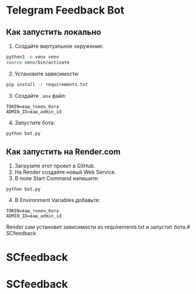 # Telegram Feedback Bot

## Как запустить локально
1. Создайте виртуальное окружение:
```bash
python3 -m venv venv
source venv/bin/activate
```

2. Установите зависимости:
```bash
pip install -r requirements.txt
```

3. Создайте `.env` файл:
```
TOKEN=ваш_токен_бота
ADMIN_ID=ваш_admin_id
```

4. Запустите бота:
```bash
python bot.py
```

## Как запустить на Render.com
1. Загрузите этот проект в GitHub.
2. На Render создайте новый Web Service.
3. В поле Start Command напишите:
```
python bot.py
```
4. В Environment Variables добавьте:
```
TOKEN=ваш_токен_бота
ADMIN_ID=ваш_admin_id
```

Render сам установит зависимости из requirements.txt и запустит бота.# SCfeedback
# SCfeedback
# SCfeedback
